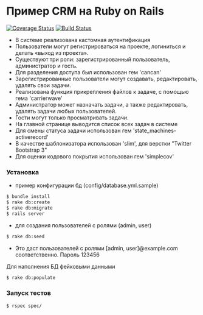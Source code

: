 # Пример CRM на Ruby on Rails

[![Coverage Status](https://coveralls.io/repos/github/badimalex/admin-task/badge.svg?branch=master)](https://coveralls.io/github/badimalex/admin-task?branch=master)
[![Build Status](https://travis-ci.org/badimalex/admin-task.svg?branch=master)](https://travis-ci.org/badimalex/admin-task)

  - В системе реализована кастомная аутентификация
  - Пользователи могут регистрироваться на проекте, логиниться и делать «выход из проекта».
  - Существуют три роли: зарегистрированный пользователь, администратор и гость.
  - Для разделения доступа был использован гем 'cancan'
  - Зарегистрированные пользователи могут создавать, редактировать, удалять свои задачи.
  - Реализована функция прикрепления файлов к задаче, с помощью гема 'carrierwave'
  - Администратор может назначать задачи, а также редактировать, удалять задачи любых пользователей.
  - Гости могут только просматривать задачи.
  - На главной странице выводится список всех задач в системе
  - Для смены статуса задачи использован гем 'state_machines-activerecord'
  - В качестве шаблонизатора использован 'slim', для верстки "Twitter Bootstrap 3"
  - Для оценки кодового покрытия использован гем 'simplecov'

### Установка

  - пример конфигурации бд (config/database.yml.sample)

```sh
$ bundle install
$ rake db:create
$ rake db:migrate
$ rails server
```

  - для создания пользователей с ролями (admin, user)

```sh
$ rake db:seed
```
  - Это даст  пользователей с ролями [admin, user]@example.com соответственно. Пароль 123456

Для наполнения БД фейковыми данными

```sh
$ rake db:populate
```

### Запуск тестов

```sh
$ rspec spec/
```
